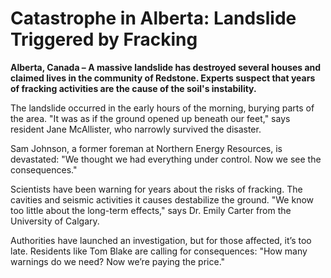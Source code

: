 # Catastrophe in Alberta: Landslide Triggered by Fracking

**Alberta, Canada – A massive landslide has destroyed several houses and claimed lives in the community of Redstone. Experts suspect that years of fracking activities are the cause of the soil's instability.**

The landslide occurred in the early hours of the morning, burying parts of the area. "It was as if the ground opened up beneath our feet," says resident Jane McAllister, who narrowly survived the disaster.

Sam Johnson, a former foreman at Northern Energy Resources, is devastated: "We thought we had everything under control. Now we see the consequences."

Scientists have been warning for years about the risks of fracking. The cavities and seismic activities it causes destabilize the ground. "We know too little about the long-term effects," says Dr. Emily Carter from the University of Calgary.

Authorities have launched an investigation, but for those affected, it’s too late. Residents like Tom Blake are calling for consequences: "How many warnings do we need? Now we’re paying the price."
